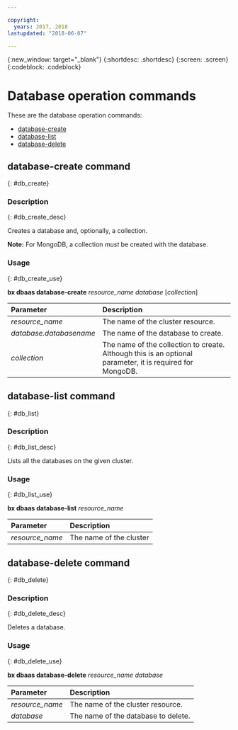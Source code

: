 ```yaml
---

copyright:
  years: 2017, 2018
lastupdated: "2018-06-07"

---
```


{:new_window: target="_blank"}
{:shortdesc: .shortdesc}
{:screen: .screen}
{:codeblock: .codeblock}


# Database operation commands

These are the database operation commands:

- [database-create](#db_create)
- [database-list](#db_list)
- [database-delete](#db_delete)


## database-create command
{: #db_create}

### Description
{: #db_create_desc}

Creates a database and, optionally, a collection. 

**Note:** For MongoDB, a collection *must* be created with the database.

### Usage
{: #db_create_use}

**bx dbaas database-create** *resource_name* *database* [*collection*]

| Parameter        |  Description                  |
| :--------------- |  :--------------------------- |
| *resource_name*     |  The name of the cluster resource.        |
| *database.databasename* | The name of the database to create. |
| *collection*       | The name of the collection to create. Although this is an optional parameter, it is required for MongoDB. |


## database-list command
{: #db_list}

### Description
{: #db_list_desc}

Lists all the databases on the given cluster.

### Usage
{: #db_list_use}

**bx dbaas database-list** *resource_name*

| Parameter        |  Description                  |
| :--------------- |  :--------------------------- |
| *resource_name*    |  The name of the cluster       |


## database-delete command
{: #db_delete}

### Description
{: #db_delete_desc}

Deletes a database.

### Usage
{: #db_delete_use}

**bx dbaas database-delete** *resource_name* *database*

| Parameter        |  Description                  |
| :--------------- |  :--------------------------- |
| *resource_name*    |  The name of the cluster resource.       |
| *database* | The name of the database to delete. |
